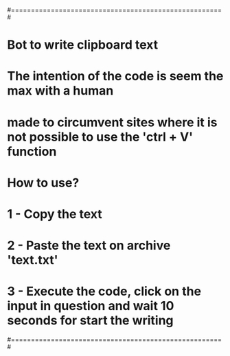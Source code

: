 #=====================================================#

# Bot to write clipboard text

# The intention of the code is seem the max with a human
# made to circumvent sites where it is not possible to use the 'ctrl + V' function

#
# How to use?
# 1 - Copy the text
# 2 - Paste the text on archive 'text.txt'
# 3 - Execute the code, click on the input in question and wait 10 seconds for start the writing

#=====================================================#
